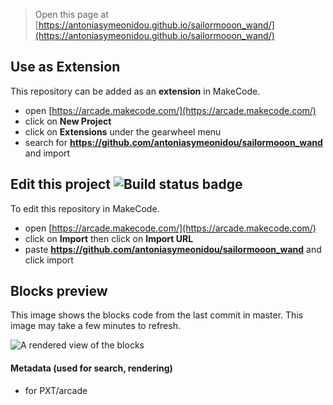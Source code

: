  


> Open this page at [https://antoniasymeonidou.github.io/sailormooon_wand/](https://antoniasymeonidou.github.io/sailormooon_wand/)

## Use as Extension

This repository can be added as an **extension** in MakeCode.

* open [https://arcade.makecode.com/](https://arcade.makecode.com/)
* click on **New Project**
* click on **Extensions** under the gearwheel menu
* search for **https://github.com/antoniasymeonidou/sailormooon_wand** and import

## Edit this project ![Build status badge](https://github.com/antoniasymeonidou/sailormooon_wand/workflows/MakeCode/badge.svg)

To edit this repository in MakeCode.

* open [https://arcade.makecode.com/](https://arcade.makecode.com/)
* click on **Import** then click on **Import URL**
* paste **https://github.com/antoniasymeonidou/sailormooon_wand** and click import

## Blocks preview

This image shows the blocks code from the last commit in master.
This image may take a few minutes to refresh.

![A rendered view of the blocks](https://github.com/antoniasymeonidou/sailormooon_wand/raw/master/.github/makecode/blocks.png)

#### Metadata (used for search, rendering)

* for PXT/arcade
<script src="https://makecode.com/gh-pages-embed.js"></script><script>makeCodeRender("{{ site.makecode.home_url }}", "{{ site.github.owner_name }}/{{ site.github.repository_name }}");</script>
